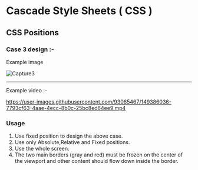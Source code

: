 # Cascade Style Sheets ( CSS )
## CSS Positions
### Case 3 design :-
Example image 

<!-- USAGE EXAMPLES -->

![Capture3](https://user-images.githubusercontent.com/93065467/149385715-a99ccdb6-034b-4d36-bc8f-92bba24f1e78.JPG)

<hr>

Example video :-

https://user-images.githubusercontent.com/93065467/149386036-7793cf63-4aae-4ecc-8b0c-25bc8ed64ee9.mp4

### Usage
01. Use fixed position to design the above case. 
02. Use only Absolute,Relative and Fixed positions.
03. Use the whole screen. 
04. The two main borders (gray and red) must be frozen on the center of the viewport and other content should flow down inside the border.

